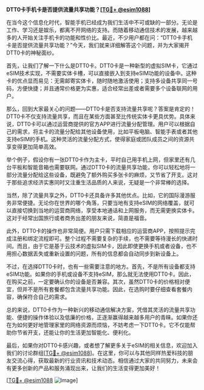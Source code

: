 **DTT0卡手机卡是否提供流量共享功能？[[TG💪+ @esim1088](https://t.me/s/esim1088)]**

在当今这个信息化时代，智能手机已经成为我们生活中不可或缺的一部分。无论是工作、学习还是娱乐，都离不开网络的支持。而随着移动通信技术的发展，越来越多的人开始关注手机卡的功能和性价比。最近，不少用户都在问：“DTT0卡手机卡是否提供流量共享功能？”今天，我们就来详细解答这个问题，并为大家揭开DTT0卡的神秘面纱。

首先，让我们了解一下什么是DTT0卡。DTT0卡是一种新型的虚拟SIM卡，它通过eSIM技术实现，不需要实体卡槽，可以直接嵌入到支持eSIM功能的设备中。这种卡的优点显而易见：无需邮寄实体卡，随时随地激活使用；支持多设备共享同一号码，方便快捷；并且通常价格更为实惠，适合经常出差或者需要多个设备联网的用户。

那么，回到大家最关心的问题——DTT0卡是否支持流量共享呢？答案是肯定的！DTT0卡不仅支持流量共享，而且在某些方面甚至比传统实体卡更具优势。具体来说，DTT0卡可以通过运营商提供的官方APP进行流量分配管理。用户可以根据自己的需求，将主卡的流量分配给其他设备使用，比如平板电脑、智能手表或者其他支持eSIM的手机。这种灵活的流量分配方式，使得家庭或团队成员之间的资源共享变得更加简单高效。

举个例子，假设你有一张DTT0卡作为主卡，平时自己用手机上网，但家里还有几台平板和智能音箱也需要联网。通过DTT0卡的流量共享功能，你可以轻松地将一部分流量分配给这些设备，既避免了额外购买多张卡的麻烦，又节省了开支。这对于那些追求经济实惠同时又注重生活品质的人来说，无疑是一个非常棒的选择。

当然，除了流量共享之外，DTT0卡还具备许多其他优点。比如，它的国际漫游服务非常便捷。无论你在世界的哪个角落，只要当地有支持eSIM的网络覆盖，就可以直接切换到当地的运营商网络，享受本地通话和上网服务，而无需更换实体卡。这对于经常出国旅行或者商务出差的朋友来说，简直是福音。

此外，DTT0卡的操作也非常简便。用户只需下载相应的运营商APP，按照提示完成注册和绑定流程即可。整个过程不需要复杂的手续，也不需要等待漫长的快递时间。而且，由于它是基于云技术的虚拟SIM卡，因此即使更换手机或者设备，也不用担心数据丢失或重新设置的问题，所有的信息都会自动同步到新设备上。

不过，在选择DTT0卡时，也有一些需要注意的地方。首先，不是所有设备都支持eSIM功能。如果你的手机或设备不支持eSIM，那么就无法使用DTT0卡。因此，在购买之前，一定要确认你的设备是否兼容。其次，虽然DTT0卡的价格相对便宜，但并不是所有套餐都包含流量共享功能。因此，在选购时要仔细查看套餐内容，确保符合自己的需求。

总的来说，DTT0卡作为一种新兴的移动通信解决方案，凭借其灵活的流量共享功能、便捷的操作体验以及低廉的价格，正逐渐赢得越来越多用户的青睐。如果你还在为如何更好地管理家里的网络资源而烦恼，不妨考虑一下DTT0卡。它不仅能帮助你节省开支，还能让你的生活更加智能化、便利化。

最后，如果你对DTT0卡感兴趣，或者想了解更多关于eSIM的相关信息，欢迎加入我们的讨论群组[[TG💪+ @esim1088](https://t.me/s/esim1088)]。在这里，你可以与其他同样热爱科技的朋友交流心得，获取最新的行业资讯和技术动态。相信通过大家的共同努力，未来会有更多创新的产品和服务涌现出来，让我们的生活变得更加美好！

[[TG💪+ @esim1088](https://t.me/s/esim1088) ![Image](https://i.postimg.cc/4NQfJmqS/Snipaste-2025-05-13-00-14-12.png)]